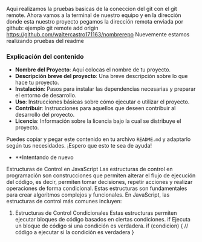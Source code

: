 Aqui realizamos la pruebas basicas de la coneccion del git con el git remote.
Ahora vamos a la terminal de nuestro equipo y en la dirección donde esta nuestro proyecto pegamos la dirección remota enviada por github: ejemplo
git remote add origin https://github.com/waltercastro171163/nombrerepo
Nuevemente estamos realizando pruebas del readme


### Explicación del contenido

- **Nombre del Proyecto**: Aquí colocas el nombre de tu proyecto.
- **Descripción breve del proyecto**: Una breve descripción sobre lo que hace tu proyecto.
- **Instalación**: Pasos para instalar las dependencias necesarias y preparar el entorno de desarrollo.
- **Uso**: Instrucciones básicas sobre cómo ejecutar o utilizar el proyecto.
- **Contribuir**: Instrucciones para aquellos que deseen contribuir al desarrollo del proyecto.
- **Licencia**: Información sobre la licencia bajo la cual se distribuye el proyecto.

Puedes copiar y pegar este contenido en tu archivo `README.md` y adaptarlo según tus necesidades. ¡Espero que esto te sea de ayuda!

- **Intentando de nuevo


Estructuras de Control en JavaScript
Las estructuras de control en programación son construcciones que permiten alterar el flujo de ejecución del código, es decir, permiten tomar decisiones, repetir acciones y realizar operaciones de forma condicional. Estas estructuras son fundamentales para crear algoritmos complejos y funcionales. En JavaScript, las estructuras de control más comunes incluyen:
1. Estructuras de Control Condicionales
Estas estructuras permiten ejecutar bloques de código basados en ciertas condiciones.
if
Ejecuta un bloque de código si una condición es verdadera.
if (condicion) {
  // código a ejecutar si la condición es verdadera
}
